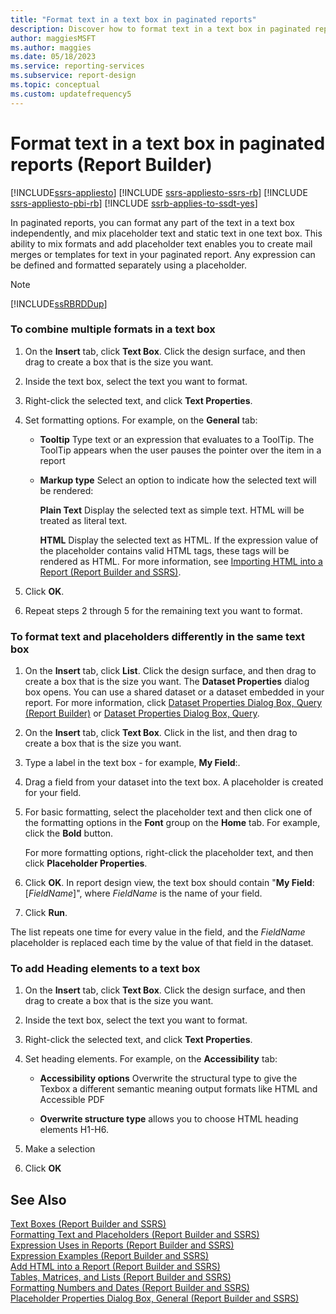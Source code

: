 ```yaml
---
title: "Format text in a text box in paginated reports"
description: Discover how to format text in a text box in paginated reports, and how to mix placeholder text and static text to create mail merges or templates for text in Report Builder.
author: maggiesMSFT
ms.author: maggies
ms.date: 05/18/2023
ms.service: reporting-services
ms.subservice: report-design
ms.topic: conceptual
ms.custom: updatefrequency5
---
```

# Format text in a text box in paginated reports (Report Builder)

[!INCLUDE[ssrs-appliesto](../../includes/ssrs-appliesto.md)] [!INCLUDE [ssrs-appliesto-ssrs-rb](../../includes/ssrs-appliesto-ssrs-rb.md)] [!INCLUDE [ssrs-appliesto-pbi-rb](../../includes/ssrs-appliesto-pbi-rb.md)] [!INCLUDE [ssrb-applies-to-ssdt-yes](../../includes/ssrb-applies-to-ssdt-yes.md)]

In paginated reports, you can format any part of the text in a text box independently, and mix placeholder text and static text in one text box. This ability to mix formats and add placeholder text enables you to create mail merges or templates for text in your paginated report. Any expression can be defined and formatted separately using a placeholder.  
  
> [!NOTE]  
>  [!INCLUDE[ssRBRDDup](../../includes/ssrbrddup-md.md)]  
  
### To combine multiple formats in a text box  
  
1.  On the **Insert** tab, click **Text Box**. Click the design surface, and then drag to create a box that is the size you want.  
  
2.  Inside the text box, select the text you want to format.  
  
3.  Right-click the selected text, and click **Text Properties**.  
  
4.  Set formatting options. For example, on the **General** tab:  
  
    -   **Tooltip** Type text or an expression that evaluates to a ToolTip. The ToolTip appears when the user pauses the pointer over the item in a report  
  
    -   **Markup type** Select an option to indicate how the selected text will be rendered:  
  
         **Plain Text** Display the selected text as simple text. HTML will be treated as literal text.  
  
         **HTML**  Display the selected text as HTML. If the expression value of the placeholder contains valid HTML tags, these tags will be rendered as HTML. For more information, see [Importing HTML into a Report &#40;Report Builder and SSRS&#41;](../../reporting-services/report-design/importing-html-into-a-report-report-builder-and-ssrs.md).  
  
5.  Click **OK**.  
  
6.  Repeat steps 2 through 5 for the remaining text you want to format.  
  
### To format text and placeholders differently in the same text box  
  
1.  On the **Insert** tab, click **List**. Click the design surface, and then drag to create a box that is the size you want. The **Dataset Properties** dialog box opens. You can use a shared dataset or a dataset embedded in your report. For more information, click [Dataset Properties Dialog Box, Query &#40;Report Builder&#41;](../../reporting-services/report-data/dataset-properties-dialog-box-query-report-builder.md) or [Dataset Properties Dialog Box, Query](/previous-versions/sql/).  
  
2.  On the **Insert** tab, click **Text Box**. Click in the list, and then drag to create a box that is the size you want.  
  
3.  Type a label in the text box - for example, **My Field**:.  
  
4.  Drag a field from your dataset into the text box. A placeholder is created for your field.  
  
5.  For basic formatting, select the placeholder text and then click one of the formatting options in the **Font** group on the **Home** tab. For example, click the **Bold** button.  
  
     For more formatting options, right-click the placeholder text, and then click **Placeholder Properties**.  
  
6.  Click **OK**. In report design view, the text box should contain "**My Field**: [*FieldName*]", where *FieldName* is the name of your field.  
  
7.  Click **Run**.  
  
 The list repeats one time for every value in the field, and the *FieldName* placeholder is replaced each time by the value of that field in the dataset.  
 
 ### To add Heading elements to a text box 
  
1.  On the **Insert** tab, click **Text Box**. Click the design surface, and then drag to create a box that is the size you want.  
  
2.  Inside the text box, select the text you want to format.  
  
3.  Right-click the selected text, and click **Text Properties**. 
 
4.  Set heading elements. For example, on the **Accessibility** tab:

    -   **Accessibility options** Overwrite the structural type to give the Texbox a different semantic meaning output formats like HTML and Accessible PDF
    
    -   **Overwrite structure type** allows you to choose HTML heading elements H1-H6.  
5. Make a selection 

6. Click **OK**
  
 
## See Also  
 [Text Boxes &#40;Report Builder and SSRS&#41;](../../reporting-services/report-design/text-boxes-report-builder-and-ssrs.md)   
 [Formatting Text and Placeholders &#40;Report Builder and SSRS&#41;](../../reporting-services/report-design/formatting-text-and-placeholders-report-builder-and-ssrs.md)   
 [Expression Uses in Reports &#40;Report Builder and SSRS&#41;](../../reporting-services/report-design/expression-uses-in-reports-report-builder-and-ssrs.md)   
 [Expression Examples &#40;Report Builder and SSRS&#41;](../../reporting-services/report-design/expression-examples-report-builder-and-ssrs.md)   
 [Add HTML into a Report &#40;Report Builder and SSRS&#41;](../../reporting-services/report-design/add-html-into-a-report-report-builder-and-ssrs.md)   
 [Tables, Matrices, and Lists &#40;Report Builder and SSRS&#41;](../../reporting-services/report-design/tables-matrices-and-lists-report-builder-and-ssrs.md)   
 [Formatting Numbers and Dates &#40;Report Builder and SSRS&#41;](../../reporting-services/report-design/formatting-numbers-and-dates-report-builder-and-ssrs.md)   
 [Placeholder Properties Dialog Box, General &#40;Report Builder and SSRS&#41;](./text-boxes-report-builder-and-ssrs.md)  
  
